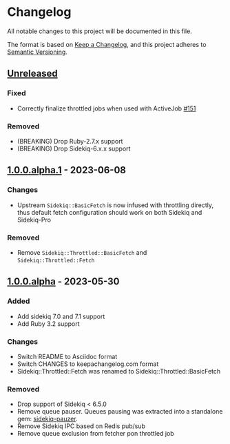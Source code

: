# Changelog

All notable changes to this project will be documented in this file.

The format is based on [Keep a Changelog](https://keepachangelog.com/en/1.1.0/),
and this project adheres to [Semantic Versioning](https://semver.org/spec/v2.0.0.html).


## [Unreleased]

### Fixed

- Correctly finalize throttled jobs when used with ActiveJob
  [#151](https://github.com/ixti/sidekiq-throttled/pull/151)

### Removed

- (BREAKING) Drop Ruby-2.7.x support
- (BREAKING) Drop Sidekiq-6.x.x support


## [1.0.0.alpha.1] - 2023-06-08

### Changes

- Upstream `Sidekiq::BasicFetch` is now infused with throttling directly,
  thus default fetch configuration should work on both Sidekiq and Sidekiq-Pro


### Removed

- Remove `Sidekiq::Throttled::BasicFetch` and `Sidekiq::Throttled::Fetch`


## [1.0.0.alpha] - 2023-05-30

### Added

- Add sidekiq 7.0 and 7.1 support
- Add Ruby 3.2 support


### Changes

- Switch README to Asciidoc format
- Switch CHANGES to keepachangelog.com format
- Sidekiq::Throttled::Fetch was renamed to Sidekiq::Throttled::BasicFetch


### Removed

- Drop support of Sidekiq < 6.5.0
- Remove queue pauser. Queues pausing was extracted into a standalone gem:
  [sidekiq-pauzer](https://gitlab.com/ixti/sidekiq-pauzer).
- Remove Sidekiq IPC based on Redis pub/sub
- Remove queue exclusion from fetcher pon throttled job


[unreleased]: https://github.com/ixti/sidekiq-throttled/compare/v1.0.0.alpha.1...main
[1.0.0.alpha.1]: https://github.com/ixti/sidekiq-throttled/compare/v1.0.0.alpha...v1.0.0.alpha.1
[1.0.0.alpha]: https://github.com/ixti/sidekiq-throttled/compare/v0.16.1...v1.0.0.alpha
